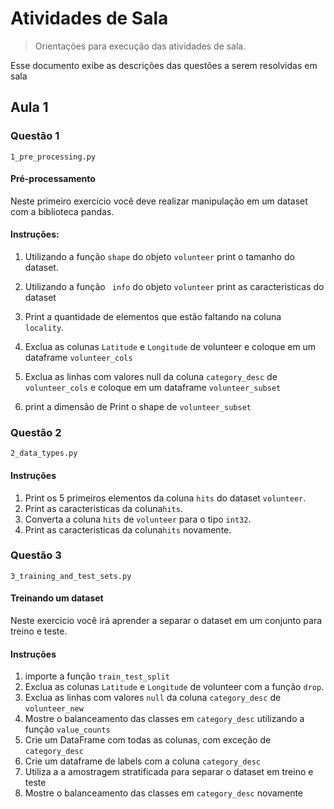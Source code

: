 # Atividades de Sala
> Orientações para execução das atividades de sala.

Esse documento exibe as descrições das questões a serem resolvidas em sala

##  Aula 1

### Questão 1

```1_pre_processing.py```

#### Pré-processamento

Neste primeiro exercício você deve realizar manipulação em um dataset com a biblioteca pandas.

#### Instruções:

1)  Utilizando a função `` shape `` do objeto `` volunteer `` print o tamanho do dataset.
   
2)  Utilizando a função `` info`` do objeto `` volunteer `` print as caracteristicas do dataset

3)  Print a quantidade de elementos que estão faltando na coluna `` locality``.
    
4)  Exclua as colunas ``Latitude`` e ``Longitude`` de volunteer e coloque em um dataframe ``volunteer_cols``

5)  Exclua as linhas com valores null da coluna ``category_desc`` de ``volunteer_cols`` e coloque em um dataframe ``volunteer_subset``

6) print a dimensão de Print o shape de ``volunteer_subset``

### Questão 2

```2_data_types.py```

#### Instruções 

1) Print os 5 primeiros elementos da coluna ``hits`` do dataset ``volunteer``.
2) Print as caracteristicas da coluna``hits``.
3) Converta a coluna ``hits`` de ``volunteer`` para o tipo ``int32``.
4) Print as caracteristicas da coluna``hits`` novamente.


### Questão 3

```3_training_and_test_sets.py```

#### Treinando um dataset

Neste exercicio você irá aprender a separar o dataset em um conjunto para treino e teste.

#### Instruções

1) importe a função ``train_test_split``
2) Exclua as colunas ``Latitude`` e ``Longitude`` de volunteer com a função ``drop``.
3) Exclua as linhas com valores ``null`` da coluna ``category_desc`` de ``volunteer_new``
4) Mostre o balanceamento das classes em ``category_desc`` utilizando a função ``value_counts``
5) Crie um DataFrame com todas as colunas, com exceção de ``category_desc``
6) Crie um dataframe de labels com a coluna ``category_desc``
7) Utiliza a a amostragem stratificada para separar o dataset em treino e teste
8) Mostre o balanceamento das classes em ``category_desc`` novamente

